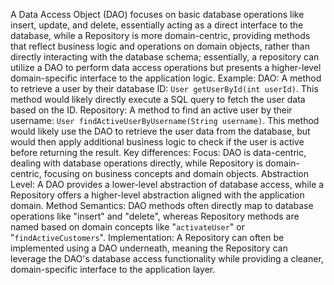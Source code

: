 A Data Access Object (DAO) focuses on basic database operations like insert, update, and delete, essentially acting as a direct interface to the database, while a Repository is more domain-centric, providing methods that reflect business logic and operations on domain objects, rather than directly interacting with the database schema; essentially, a repository can utilize a DAO to perform data access operations but presents a higher-level domain-specific interface to the application logic. 
Example:
DAO:
A method to retrieve a user by their database ID: `User getUserById(int userId)`. 
This method would likely directly execute a SQL query to fetch the user data based on the ID. 
Repository:
A method to find an active user by their username: `User findActiveUserByUsername(String username)`. 
This method would likely use the DAO to retrieve the user data from the database, but would then apply additional business logic to check if the user is active before returning the result. 
Key differences:
Focus:
DAO is data-centric, dealing with database operations directly, while Repository is domain-centric, focusing on business concepts and domain objects.
Abstraction Level:
A DAO provides a lower-level abstraction of database access, while a Repository offers a higher-level abstraction aligned with the application domain.
Method Semantics:
DAO methods often directly map to database operations like "insert" and "delete", whereas Repository methods are named based on domain concepts like "`activateUser`" or "`findActiveCustomers`". 
Implementation:
A Repository can often be implemented using a DAO underneath, meaning the Repository can leverage the DAO's database access functionality while providing a cleaner, domain-specific interface to the application layer. 




